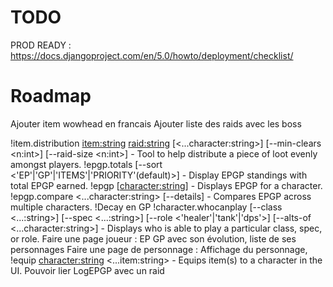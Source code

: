 # TODO
PROD READY : https://docs.djangoproject.com/en/5.0/howto/deployment/checklist/

# Roadmap

Ajouter item wowhead en francais
Ajouter liste des raids avec les boss


!item.distribution <item:string> <raid:string> [<...character:string>] [--min-clears <n:int>] [--raid-size <n:int>] - Tool to help distribute a piece of loot evenly amongst players.
!epgp.totals [--sort <'EP'|'GP'|'ITEMS'|'PRIORITY'(default)>] - Display EPGP standings with total EPGP earned.
!epgp [<character:string>] - Displays EPGP for a character.
!epgp.compare <...character:string> [--details] - Compares EPGP across multiple characters.
!Decay en GP
!character.whocanplay [--class <...:string>] [--spec <...:string>] [--role <'healer'|'tank'|'dps'>] [--alts-of <...character:string>] - Displays who is able to play a particular class, spec, or role.
Faire une page joueur : EP GP avec son évolution, liste de ses personnages
Faire une page de personnage : Affichage du personnage,
!equip <character:string> <...item:string> - Equips item(s) to a character in the UI.
Pouvoir lier LogEPGP avec un raid
